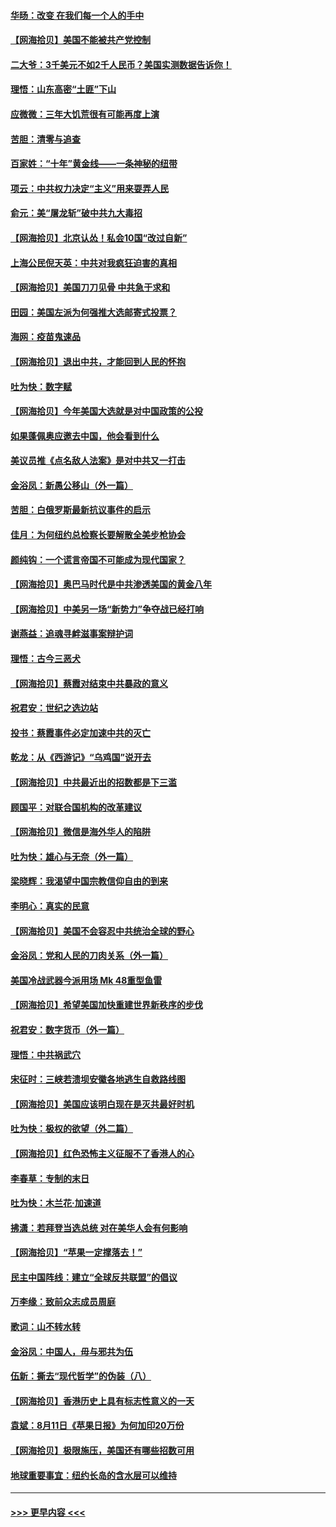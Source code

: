 #### [华旸：改变 在我们每一个人的手中](../pages/nsc993/n12361774.md?t=08272151) 
#### [【网海拾贝】美国不能被共产党控制](../pages/nsc993/n12360271.md?t=08272151) 
#### [二大爷：3千美元不如2千人民币？美国实测数据告诉你！](../pages/nsc993/n12358563.md?t=08272151) 
#### [理悟：山东高密“土匪”下山](../pages/nsc993/n12358535.md?t=08272151) 
#### [应微微：三年大饥荒很有可能再度上演](../pages/nsc993/n12358523.md?t=08272151) 
#### [苦胆：清零与追查](../pages/nsc993/n12358501.md?t=08272151) 
#### [百家姓：“十年”黄金线——一条神秘的纽带](../pages/nsc993/n12358319.md?t=08272151) 
#### [项云：中共权力决定“主义”用来耍弄人民](../pages/nsc993/n12358172.md?t=08272151) 
#### [俞元：美“屠龙斩”破中共九大毒招](../pages/nsc993/n12357822.md?t=08272151) 
#### [【网海拾贝】北京认怂！私会10国“改过自新”](../pages/nsc993/n12357784.md?t=08272151) 
#### [上海公民倪天英：中共对我疯狂迫害的真相](../pages/nsc993/n12356341.md?t=08272151) 
#### [【网海拾贝】美国刀刀见骨 中共急于求和](../pages/nsc993/n12355511.md?t=08272151) 
#### [田园：美国左派为何强推大选邮寄式投票？](../pages/nsc993/n12352963.md?t=08272151) 
#### [海网：疫苗鬼速品](../pages/nsc993/n12354438.md?t=08272151) 
#### [【网海拾贝】退出中共，才能回到人民的怀抱](../pages/nsc993/n12352634.md?t=08272151) 
#### [吐为快：数字赋](../pages/nsc993/n12352317.md?t=08272151) 
#### [【网海拾贝】今年美国大选就是对中国政策的公投](../pages/nsc993/n12350973.md?t=08272151) 
#### [如果蓬佩奥应邀去中国，他会看到什么](../pages/nsc993/n12350945.md?t=08272151) 
#### [美议员推《点名敌人法案》是对中共又一打击](../pages/nsc993/n12350765.md?t=08272151) 
#### [金浴凤：新愚公移山（外一篇）](../pages/nsc993/n12350253.md?t=08272151) 
#### [苦胆：白俄罗斯最新抗议事件的启示](../pages/nsc993/n12349989.md?t=08272151) 
#### [佳月：为何纽约总检察长要解散全美步枪协会](../pages/nsc993/n12349939.md?t=08272151) 
#### [颜纯钩：一个谎言帝国不可能成为现代国家？](../pages/nsc993/n12349898.md?t=08272151) 
#### [【网海拾贝】奥巴马时代是中共渗透美国的黄金八年](../pages/nsc993/n12349284.md?t=08272151) 
#### [【网海拾贝】中美另一场“新势力”争夺战已经打响](../pages/nsc993/n12346998.md?t=08272151) 
#### [谢燕益：追魂寻衅滋事案辩护词](../pages/nsc993/n12346892.md?t=08272151) 
#### [理悟：古今三恶犬](../pages/nsc993/n12345190.md?t=08272151) 
#### [【网海拾贝】蔡霞对结束中共暴政的意义](../pages/nsc993/n12344263.md?t=08272151) 
#### [祝君安：世纪之选边站](../pages/nsc993/n12342382.md?t=08272151) 
#### [投书：蔡霞事件必定加速中共的灭亡](../pages/nsc993/n12341881.md?t=08272151) 
#### [乾龙：从《西游记》“乌鸡国”说开去](../pages/nsc993/n12341690.md?t=08272151) 
#### [【网海拾贝】中共最近出的招数都是下三滥](../pages/nsc993/n12341593.md?t=08272151) 
#### [顾国平：对联合国机构的改革建议](../pages/nsc993/n12339928.md?t=08272151) 
#### [【网海拾贝】微信是海外华人的陷阱](../pages/nsc993/n12338868.md?t=08272151) 
#### [吐为快：雄心与无奈（外一篇）](../pages/nsc993/n12338132.md?t=08272151) 
#### [梁晓辉：我渴望中国宗教信仰自由的到来](../pages/nsc993/n12336657.md?t=08272151) 
#### [李明心：真实的民意](../pages/nsc993/n12336089.md?t=08272151) 
#### [【网海拾贝】美国不会容忍中共统治全球的野心](../pages/nsc993/n12336063.md?t=08272151) 
#### [金浴凤：党和人民的刀肉关系（外一篇）](../pages/nsc993/n12335834.md?t=08272151) 
#### [美国冷战武器今派用场 Mk 48重型鱼雷](../pages/nsc993/n12335354.md?t=08272151) 
#### [【网海拾贝】希望美国加快重建世界新秩序的步伐](../pages/nsc993/n12334224.md?t=08272151) 
#### [祝君安：数字货币（外一篇）](../pages/nsc993/n12334186.md?t=08272151) 
#### [理悟：中共祸武穴](../pages/nsc993/n12333962.md?t=08272151) 
#### [宋征时：三峡若溃坝安徽各地逃生自救路线图](../pages/nsc993/n12332450.md?t=08272151) 
#### [【网海拾贝】美国应该明白现在是灭共最好时机](../pages/nsc993/n12332313.md?t=08272151) 
#### [吐为快：极权的欲望（外二篇）](../pages/nsc993/n12332089.md?t=08272151) 
#### [【网海拾贝】红色恐怖主义征服不了香港人的心](../pages/nsc993/n12329296.md?t=08272151) 
#### [李春草：专制的末日](../pages/nsc993/n12329079.md?t=08272151) 
#### [吐为快：木兰花‧加速道](../pages/nsc993/n12327366.md?t=08272151) 
#### [拂潇：若拜登当选总统 对在美华人会有何影响](../pages/nsc993/n12295996.md?t=08272151) 
#### [【网海拾贝】“苹果一定撑落去！”](../pages/nsc993/n12326784.md?t=08272151) 
#### [民主中国阵线：建立“全球反共联盟”的倡议](../pages/nsc993/n12324177.md?t=08272151) 
#### [万李缘：致前众志成员周庭](../pages/nsc993/n12324635.md?t=08272151) 
#### [歌词：山不转水转](../pages/nsc993/n12324599.md?t=08272151) 
#### [金浴凤：中国人，毋与邪共为伍](../pages/nsc993/n12324257.md?t=08272151) 
#### [伍新：撕去“现代哲学”的伪装（八）](../pages/nsc993/n12324188.md?t=08272151) 
#### [【网海拾贝】香港历史上具有标志性意义的一天](../pages/nsc993/n12324021.md?t=08272151) 
#### [袁斌：8月11日《苹果日报》为何加印20万份](../pages/nsc993/n12323955.md?t=08272151) 
#### [【网海拾贝】极限施压，美国还有哪些招数可用](../pages/nsc993/n12322512.md?t=08272151) 
#### [地球重要事宜：纽约长岛的含水层可以维持](../pages/nsc993/n12321844.md?t=08272151) 

----
#### [ >>> 更早内容 <<< ](../indexes/nsc993-earlier.md)
